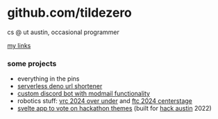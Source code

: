 # github.com/tildezero

cs @ ut austin, occasional programmer

[my links](https://suhas.omg.lol)

### some projects 

- everything in the pins
- [serverless deno url shortener](https://git.sr.ht/~suhas/url)
- [custom discord bot with modmail functionality](https://github.com/tildezero/nebula)
- robotics stuff: [vrc 2024 over under](https://github.com/tildezero/rockrobobutvex) and [ftc 2024 centerstage](https://github.com/team24167/centerstage)
- [svelte app to vote on hackathon themes](https://github.com/hackaustin/prompter) (built for [hack austin](https://hackaustin.net) 2022)
